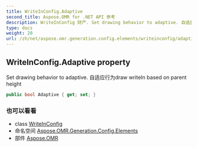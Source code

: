 ```yaml
---
title: WriteInConfig.Adaptive
second_title: Aspose.OMR for .NET API 参考
description: WriteInConfig 财产. Set drawing behavior to adaptive. 自适应行为draw writeIn based on parent height
type: docs
weight: 20
url: /zh/net/aspose.omr.generation.config.elements/writeinconfig/adaptive/
---
```

## WriteInConfig.Adaptive property

Set drawing behavior to adaptive. 自适应行为draw writeIn based on parent height

```csharp
public bool Adaptive { get; set; }
```

### 也可以看看

* class [WriteInConfig](../)
* 命名空间 [Aspose.OMR.Generation.Config.Elements](../../writeinconfig/)
* 部件 [Aspose.OMR](../../../)


